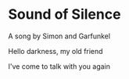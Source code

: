 # Sound of Silence
A song by Simon and Garfunkel

Hello darkness, my old friend

I've come to talk with you again
